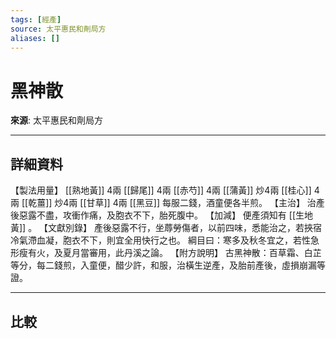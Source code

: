 ```yaml
---
tags: [經產]
source: 太平惠民和劑局方
aliases: []
---
```


# 黑神散

**來源**: 太平惠民和劑局方  

---

## 詳細資料
【製法用量】 [[熟地黃]] 4兩 [[歸尾]] 4兩 [[赤芍]] 4兩 [[蒲黃]] 炒4兩 [[桂心]] 4兩 [[乾薑]] 炒4兩 [[甘草]] 4兩 [[黑豆]] 每服二錢，酒童便各半煎。
【主治】
治產後惡露不盡，攻衝作痛，及胞衣不下，胎死腹中。
【加減】
便產須知有 [[生地黃]] 。
【文獻別錄】
產後惡露不行，坐蓐勞傷者，以前四味，悉能治之，若挾宿冷氣滯血凝，胞衣不下，則宜全用快行之也。
綱目曰：寒多及秋冬宜之，若性急形瘦有火，及夏月當審用，此丹溪之論。
【附方說明】
古黑神散：百草霜、白芷等分，每二錢煎，入童便，醋少許，和服，治橫生逆產，及胎前產後，虛損崩漏等證。

---

## 比較
